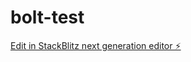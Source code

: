 # bolt-test

[Edit in StackBlitz next generation editor ⚡️](https://stackblitz.com/~/github.com/AlbertoBarrago/bolt-test)